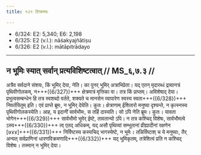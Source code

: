 ```yaml
---
title: १२१ टिप्पणयः

---
```

- 6/324: E2: 5,340; E6: 2,198
- 6/325: E2 (v.l.): nāśakyajñātiṣu
- 6/326: E2 (v.l.): mātāpitrādayo

____________________________________________


## न भूमिः स्यात् सर्वान् प्रत्यविशिष्टत्वात् // MS_६,७.३ //

अत्रैव सर्वदाने संशयः, किं भूमिर् देया, नेति। का पुनर् भूमिर् अत्राभिप्रेता। यद् एतन् मृदारब्धं द्रव्यानत्रं पृथिवीगोलकम्, न+++({6/327})+++ क्षेत्रमात्रं मृत्तिका वा। तत्र किं प्राप्तम्। अविशेषाद् देया। प्रभुत्वसम्बन्धेन हि तत्र स्वशब्दो वर्तते, शक्यते च मानसेन व्यापारेण स्वस्य स्वता+++({6/328})+++ निवर्तयितुम् इति। एवं प्राप्ते ब्रूमः, न भूमिर् देयेति। कुतः। क्षेत्राणाम् ईशितारो मनुष्या दृश्यन्ते, न कृत्स्नस्य पृथिवीगोलकस्येति।
आह, य इदानीं सार्वभौमः, स तर्हि दास्यति। सो ऽपि नेति ब्रूमः। कुतः। यावता भोगेन+++({6/329})+++ सार्वभौमो भूमेर् ईष्टे, तावतान्यो ऽपि। न तत्र कश्चिद् विशेषः, सार्वभौमत्वे ऽस्य+++({6/330})+++ त्व् एतद् अधिकम्, यद् असौ पृथिव्यां सम्भूतानां व्रीह्यादीनां रक्षणेन [७४४]+++({6/331})+++ निर्विष्टस्य कस्यचिद् भागस्येष्टे, न भूमेः। तन्निर्विष्टाश् च ये मनुष्याः, तैर् अन्यत् सर्वप्राणिनां धारणविक्रमणादि+++({6/332})+++ यद् भूमिकृतम्, तत्रेशित्वं प्रति न कश्चिद् विशेषः। तस्मान् न भूमिर् देया।